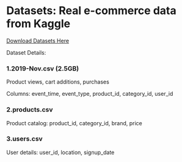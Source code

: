 # Datasets: Real e-commerce data from Kaggle
[Download Datasets Here](https://www.kaggle.com/datasets/mkechinov/ecommerce-behavior-data-from-multi-category-store)

Dataset Details:
### 1.2019-Nov.csv (2.5GB)

Product views, cart additions, purchases

Columns: event_time, event_type, product_id, category_id, user_id

### 2.products.csv

Product catalog: product_id, category_id, brand, price

### 3.users.csv

User details: user_id, location, signup_date
